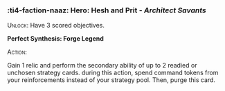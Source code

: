 ### :ti4-faction-naaz: **Hero**: Hesh and Prit - _Architect Savants_

<span style="font-variant:small-caps;">Unlock</span>: Have 3 scored objectives.

**Perfect Synthesis: Forge Legend**

<span style="font-variant:small-caps;"><span style="font-variant:small-caps;">Action:</span></span>

Gain 1 relic and perform the secondary ability of up to 2 readied or unchosen strategy cards. during this action, spend command tokens from your reinforcements instead of your strategy pool. Then, purge this card.
